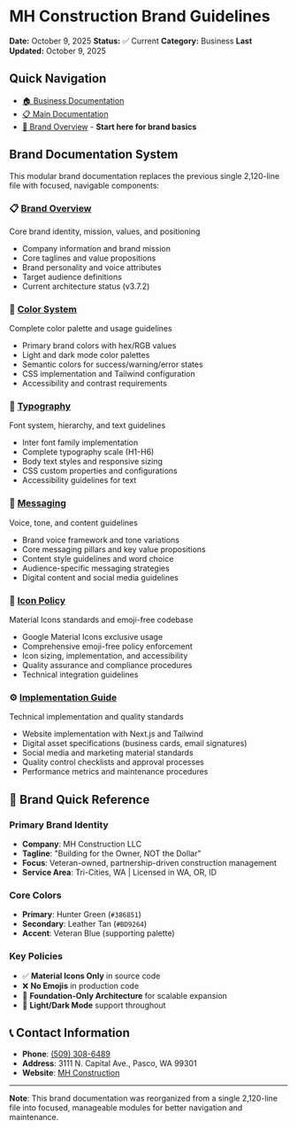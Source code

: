 # MH Construction Brand Guidelines

**Date:** October 9, 2025
**Status:** ✅ Current
**Category:** Business
**Last Updated:** October 9, 2025

## Quick Navigation

- [🏠 Business Documentation](../README.md)
- [📋 Main Documentation](../../README.md)
- [🎯 Brand Overview](./BRAND_OVERVIEW.md) - **Start here for brand basics**

## Brand Documentation System

This modular brand documentation replaces the previous single 2,120-line file with
focused, navigable components:

### 📋 [Brand Overview](./BRAND_OVERVIEW.md)

Core brand identity, mission, values, and positioning

- Company information and brand mission
- Core taglines and value propositions
- Brand personality and voice attributes
- Target audience definitions
- Current architecture status (v3.7.2)

### 🎨 [Color System](./COLOR_SYSTEM.md)

Complete color palette and usage guidelines

- Primary brand colors with hex/RGB values
- Light and dark mode color palettes
- Semantic colors for success/warning/error states
- CSS implementation and Tailwind configuration
- Accessibility and contrast requirements

### 📝 [Typography](./TYPOGRAPHY.md)

Font system, hierarchy, and text guidelines

- Inter font family implementation
- Complete typography scale (H1-H6)
- Body text styles and responsive sizing
- CSS custom properties and configurations
- Accessibility guidelines for text

### 💬 [Messaging](./MESSAGING.md)

Voice, tone, and content guidelines

- Brand voice framework and tone variations
- Core messaging pillars and key value propositions
- Content style guidelines and word choice
- Audience-specific messaging strategies
- Digital content and social media guidelines

### 🔧 [Icon Policy](./ICON_POLICY.md)

Material Icons standards and emoji-free codebase

- Google Material Icons exclusive usage
- Comprehensive emoji-free policy enforcement
- Icon sizing, implementation, and accessibility
- Quality assurance and compliance procedures
- Technical integration guidelines

### ⚙️ [Implementation Guide](./IMPLEMENTATION_GUIDE.md)

Technical implementation and quality standards

- Website implementation with Next.js and Tailwind
- Digital asset specifications (business cards, email signatures)
- Social media and marketing material standards
- Quality control checklists and approval processes
- Performance metrics and maintenance procedures

## 🎨 Brand Quick Reference

### Primary Brand Identity

- **Company**: MH Construction LLC
- **Tagline**: "Building for the Owner, NOT the Dollar"
- **Focus**: Veteran-owned, partnership-driven construction management
- **Service Area**: Tri-Cities, WA | Licensed in WA, OR, ID

### Core Colors

- **Primary**: Hunter Green (`#386851`)
- **Secondary**: Leather Tan (`#BD9264`)
- **Accent**: Veteran Blue (supporting palette)

### Key Policies

- ✅ **Material Icons Only** in source code
- ❌ **No Emojis** in production code
- 🎨 **Foundation-Only Architecture** for scalable expansion
- 📱 **Light/Dark Mode** support throughout

## 📞 Contact Information

- **Phone**: [(509) 308-6489](tel:+15093086489)
- **Address**: 3111 N. Capital Ave., Pasco, WA 99301
- **Website**: [MH Construction](https://mhc-gc.com)

---

**Note**: This brand documentation was reorganized from a single 2,120-line file
into focused, manageable modules for better navigation and maintenance.
